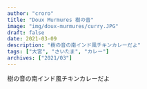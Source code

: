 ```yaml
---
author: "croro"
title: "Doux Murmures 樹の音"
image: "img/doux-murmures/curry.JPG"
draft: false
date: 2021-03-09
description: "樹の音の南インド風チキンカレーだよ"
tags: ["大宮", "さいたま", "カレー"]
archives: ["2021/03"]
---
```


樹の音の南インド風チキンカレーだよ